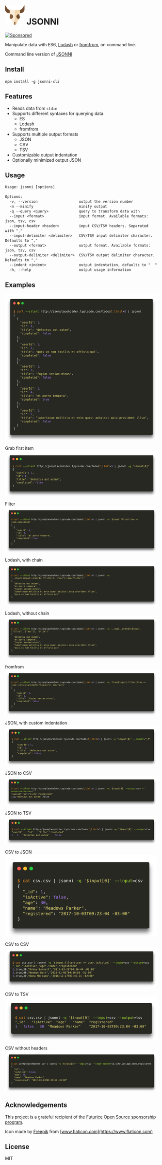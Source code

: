 # ![JSONNI](https://github.com/hannupekka/jsonni/blob/master/resources/icons/64x64.png?raw=true) JSONNI

[![Sponsored](https://img.shields.io/badge/chilicorn-sponsored-brightgreen.svg?logo=data%3Aimage%2Fpng%3Bbase64%2CiVBORw0KGgoAAAANSUhEUgAAAA4AAAAPCAMAAADjyg5GAAABqlBMVEUAAAAzmTM3pEn%2FSTGhVSY4ZD43STdOXk5lSGAyhz41iz8xkz2HUCWFFhTFFRUzZDvbIB00Zzoyfj9zlHY0ZzmMfY0ydT0zjj92l3qjeR3dNSkoZp4ykEAzjT8ylUBlgj0yiT0ymECkwKjWqAyjuqcghpUykD%2BUQCKoQyAHb%2BgylkAyl0EynkEzmkA0mUA3mj86oUg7oUo8n0k%2FS%2Bw%2Fo0xBnE5BpU9Br0ZKo1ZLmFZOjEhesGljuzllqW50tH14aS14qm17mX9%2Bx4GAgUCEx02JySqOvpSXvI%2BYvp2orqmpzeGrQh%2Bsr6yssa2ttK6v0bKxMBy01bm4zLu5yry7yb29x77BzMPCxsLEzMXFxsXGx8fI3PLJ08vKysrKy8rL2s3MzczOH8LR0dHW19bX19fZ2dna2trc3Nzd3d3d3t3f39%2FgtZTg4ODi4uLj4%2BPlGxLl5eXm5ubnRzPn5%2Bfo6Ojp6enqfmzq6urr6%2Bvt7e3t7u3uDwvugwbu7u7v6Obv8fDz8%2FP09PT2igP29vb4%2BPj6y376%2Bu%2F7%2Bfv9%2Ff39%2Fv3%2BkAH%2FAwf%2FtwD%2F9wCyh1KfAAAAKXRSTlMABQ4VGykqLjVCTVNgdXuHj5Kaq62vt77ExNPX2%2Bju8vX6%2Bvr7%2FP7%2B%2FiiUMfUAAADTSURBVAjXBcFRTsIwHAfgX%2FtvOyjdYDUsRkFjTIwkPvjiOTyX9%2FAIJt7BF570BopEdHOOstHS%2BX0s439RGwnfuB5gSFOZAgDqjQOBivtGkCc7j%2B2e8XNzefWSu%2BsZUD1QfoTq0y6mZsUSvIkRoGYnHu6Yc63pDCjiSNE2kYLdCUAWVmK4zsxzO%2BQQFxNs5b479NHXopkbWX9U3PAwWAVSY%2FpZf1udQ7rfUpQ1CzurDPpwo16Ff2cMWjuFHX9qCV0Y0Ok4Jvh63IABUNnktl%2B6sgP%2BARIxSrT%2FMhLlAAAAAElFTkSuQmCC)](http://spiceprogram.org/oss-sponsorship)

Manipulate data with ES6, [Lodash](https://lodash.com/) or [fromfrom](https://github.com/tomi/fromfrom), on command line.

Command line version of [JSONNI](https://github.com/hannupekka/jsonni)

## Install

`npm install -g jsonni-cli`

## Features

- Reads data from `stdin`
- Supports different syntaxes for querying data
  - ES
  - Lodash
  - fromfrom
- Supports multiple output formats
  - JSON
  - CSV
  - TSV
- Customizable output indentation
- Optionally minimized output JSON

## Usage

```
Usage: jsonni [options]

Options:
  -v, --version                   output the version number
  -m --minify                     minify output
  -q --query <query>              query to transform data with
  --input <format>                input format. Available formats: json, tsv, csv
  --input-header <header>         input CSV/TSV headers. Separated with ","
  --input-delimiter <delimiter>   CSV/TSV input delimiter character. Defaults to ","
  --output <format>               output format. Available formats: json, tsv, csv
  --output-delimiter <delimiter>  CSV/TSV output delimiter character. Defaults to ","
  --indent <indent>               output indentation, defaults to "  "
  -h, --help                      output usage information
```

## Examples

![default.png](./screenshots/default.png)

Grab first item
![json_es_first.png](./screenshots/json_es_first.png)

Filter
![json_es_filter.png](./screenshots/json_es_filter.png)

Lodash, with chain
![json_lodash_chain.png](./screenshots/json_lodash_chain.png)

Lodash, without chain
![json_lodash.png](./screenshots/json_lodash.png)

fromfrom
![fromfrom.png](./screenshots/fromfrom.png)

JSON, with custom indentation
![json_custom_indent.png](./screenshots/json_custom_indent.png)

JSON to CSV
![json_to_csv.png](./screenshots/json_to_csv.png)

JSON to TSV
![json_to_tsv.png](./screenshots/json_to_tsv.png)

CSV to JSON
![csv_to_json.png](./screenshots/csv_to_json.png)

CSV to CSV
![csv_to_csv.png](./screenshots/csv_to_csv.png)

CSV to TSV
![csv_to_tsv.png](./screenshots/csv_to_tsv.png)

CSV without headers
![csv_without_headers.png](./screenshots/csv_without_headers.png)

## Acknowledgements

This project is a grateful recipient of the [Futurice Open Source sponsorship program](http://futurice.com/blog/sponsoring-free-time-open-source-activities).

Icon made by [Freepik](https://www.flaticon.com/authors/freepik) from [www.flaticon.com](https://www.flaticon.com)

## License

MIT
